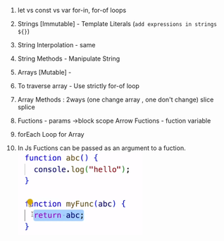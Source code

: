 1. let vs const vs var
   for-in, for-of loops
2. Strings [Immutable] - Template Literals (`add expressions in strings ${}`)
3. String Interpolation - same
4. String Methods - Manipulate String
5. Arrays [Mutable] - 
6. To traverse array - Use strictly for-of loop
7. Array Methods : 2ways (one change array , one don't change)
   slice 
   splice
8. Fuctions - params ->block scope
   Arrow Fuctions - fuction variable  

9. forEach Loop for Array
10. In Js Fuctions can be passed as an argument to a fuction.
    ![function-in-function](function-in-function.png)